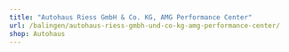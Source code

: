 ```yaml
---
title: "Autohaus Riess GmbH & Co. KG, AMG Performance Center"
url: /balingen/autohaus-riess-gmbh-und-co-kg-amg-performance-center/
shop: Autohaus
---
```

